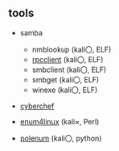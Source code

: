## tools
- samba
  - nmblookup (kali〇, ELF)
  - [rpcclient](https://github.com/samba-team/samba/tree/e4e3f05cd7d6fdc98a24f592a099f7d24136788d/source3/rpcclient) (kali〇, ELF)
  - smbclient (kali〇, ELF)
  - smbget (kali〇, ELF)
  - winexe (kali〇, ELF)

- [cyberchef](https://github.com/gchq/CyberChef)
- [enum4linux](https://github.com/CiscoCXSecurity/enum4linux) (kali×, Perl)
- [polenum](https://github.com/Wh1t3Fox/polenum/tree/master) (kali〇, python)

